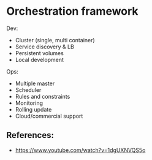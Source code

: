 # Orchestration framework

Dev:

* Cluster (single, multi container)
* Service discovery & LB
* Persistent volumes
* Local development

Ops:

* Multiple master
* Scheduler
* Rules and constraints
* Monitoring
* Rolling update
* Cloud/commercial support

## References:

* https://www.youtube.com/watch?v=1dgUXNVQS5o